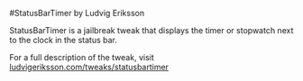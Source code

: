 #StatusBarTimer 
by Ludvig Eriksson

StatusBarTimer is a jailbreak tweak that displays the timer or stopwatch next to the clock in the status bar.

For a full description of the tweak, visit [ludvigeriksson.com/tweaks/statusbartimer](http://ludvigeriksson.com/tweaks/statusbartimer)
